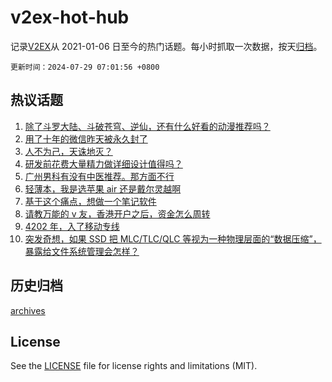 # v2ex-hot-hub

 记录[V2EX](https://www.v2ex.com/)从 2021-01-06 日至今的热门话题。每小时抓取一次数据，按天[归档](archives)。

`更新时间：2024-07-29 07:01:56 +0800`

## 热议话题

1. [除了斗罗大陆、斗破苍穹、逆仙，还有什么好看的动漫推荐吗？](https://www.v2ex.com/t/1060606)
1. [用了十年的微信昨天被永久封了](https://www.v2ex.com/t/1060642)
1. [人不为己，天诛地灭？](https://www.v2ex.com/t/1060653)
1. [研发前花费大量精力做详细设计值得吗？](https://www.v2ex.com/t/1060625)
1. [广州男科有没有中医推荐。那方面不行](https://www.v2ex.com/t/1060692)
1. [轻薄本，我是选苹果 air 还是戴尔灵越啊](https://www.v2ex.com/t/1060709)
1. [基于这个痛点，想做一个笔记软件](https://www.v2ex.com/t/1060639)
1. [请教万能的 v 友，香港开户之后，资金怎么周转](https://www.v2ex.com/t/1060607)
1. [4202 年，入了移动专线](https://www.v2ex.com/t/1060616)
1. [突发奇想，如果 SSD 把 MLC/TLC/QLC 等视为一种物理层面的“数据压缩”，暴露给文件系统管理会怎样？](https://www.v2ex.com/t/1060600)

## 历史归档

[archives](archives)

## License

See the [LICENSE](LICENSE) file for license rights and limitations (MIT).
